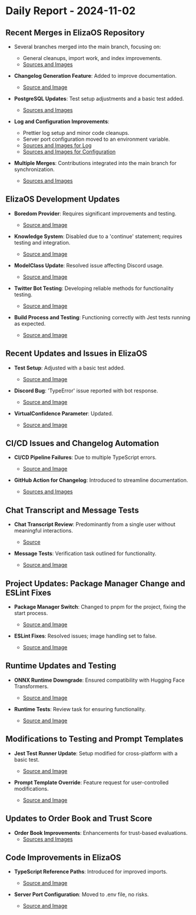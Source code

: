 # Daily Report - 2024-11-02

## Recent Merges in ElizaOS Repository

- Several branches merged into the main branch, focusing on:

  - General cleanups, import work, and index improvements.
  - [Sources and Images](https://github.com/elizaOS/eliza/commit/262980692cd177eacc21279a1a4fd3fdbba5f7ef)

- **Changelog Generation Feature**: Added to improve documentation.

  - [Source and Image](https://github.com/elizaOS/eliza/commit/d54813a2c63c97018aab3c4ed546a7ca1e5b43f9)

- **PostgreSQL Updates**: Test setup adjustments and a basic test added.

  - [Sources and Images](https://github.com/elizaOS/eliza/commit/bc4c482826618a7dcd2dab9b9b27b7738de69279)

- **Log and Configuration Improvements**:

  - Prettier log setup and minor code cleanups.
  - Server port configuration moved to an environment variable.
  - [Sources and Images for Log](https://github.com/elizaOS/eliza/commit/eda2b14dbab4f34d7be39d6e2916ec71172821da)
  - [Sources and Images for Configuration](https://github.com/elizaOS/eliza/commit/40dea4f79467058665d81a0e8dd50639a6d455d5)

- **Multiple Merges**: Contributions integrated into the main branch for synchronization.
  - [Sources and Images](https://github.com/elizaOS/eliza/commit/42741dda8500203c9e803a0dee472a53d1611bac)

## ElizaOS Development Updates

- **Boredom Provider**: Requires significant improvements and testing.

  - [Source and Image](https://github.com/elizaOS/eliza/issues/165)

- **Knowledge System**: Disabled due to a 'continue' statement; requires testing and integration.

  - [Source and Image](https://github.com/elizaOS/eliza/issues/164)

- **ModelClass Update**: Resolved issue affecting Discord usage.

  - [Source and Image](https://github.com/elizaOS/eliza/pull/169)

- **Twitter Bot Testing**: Developing reliable methods for functionality testing.

  - [Source and Image](https://github.com/elizaOS/eliza/issues/171)

- **Build Process and Testing**: Functioning correctly with Jest tests running as expected.
  - [Source and Image](https://github.com/elizaOS/eliza/commit/d9aeb80105ee4d1a50197c3b68015e197e3e65f3)

## Recent Updates and Issues in ElizaOS

- **Test Setup**: Adjusted with a basic test added.

  - [Source and Image](https://github.com/elizaOS/eliza/commit/810f187784088023c597afa843210dec3bddafbe)

- **Discord Bug**: 'TypeError' issue reported with bot response.

  - [Source and Image](https://github.com/elizaOS/eliza/issues/168)

- **VirtualConfidence Parameter**: Updated.
  - [Source and Image](https://github.com/elizaOS/eliza/commit/362470ad51a96ec2599a4a5496ce2e4754809133)

## CI/CD Issues and Changelog Automation

- **CI/CD Pipeline Failures**: Due to multiple TypeScript errors.

  - [Source and Image](https://github.com/elizaOS/eliza/issues/174)

- **GitHub Action for Changelog**: Introduced to streamline documentation.
  - [Sources and Images](https://github.com/elizaOS/eliza/commit/99283c9d14cf2bb00a6196704899dbd6478be2bb)

## Chat Transcript and Message Tests

- **Chat Transcript Review**: Predominantly from a single user without meaningful interactions.

  - [Source](https://discord.com/channels/1253563208833433701/1326603270893867064)

- **Message Tests**: Verification task outlined for functionality.
  - [Source and Image](https://github.com/elizaOS/eliza/issues/190)

## Project Updates: Package Manager Change and ESLint Fixes

- **Package Manager Switch**: Changed to pnpm for the project, fixing the start process.

  - [Source and Image](https://github.com/elizaOS/eliza/commit/1c64b0ba3e07b230a19a69b6b36e11c8f5e4da3c)

- **ESLint Fixes**: Resolved issues; image handling set to false.
  - [Source and Image](https://github.com/elizaOS/eliza/commit/06edacd35c4eb0f92aafb80db11ebaa74bc894cd)

## Runtime Updates and Testing

- **ONNX Runtime Downgrade**: Ensured compatibility with Hugging Face Transformers.

  - [Source and Image](https://github.com/elizaOS/eliza/commit/b387fab4fcfc2451082e78625012b1d72c36fd07)

- **Runtime Tests**: Review task for ensuring functionality.
  - [Source and Image](https://github.com/elizaOS/eliza/issues/187)

## Modifications to Testing and Prompt Templates

- **Jest Test Runner Update**: Setup modified for cross-platform with a basic test.

  - [Source and Image](https://github.com/elizaOS/eliza/pull/172)

- **Prompt Template Override**: Feature request for user-controlled modifications.
  - [Source and Image](https://github.com/elizaOS/eliza/issues/166)

## Updates to Order Book and Trust Score

- **Order Book Improvements**: Enhancements for trust-based evaluations.
  - [Sources and Images](https://github.com/elizaOS/eliza/commit/8084bc89baf60bf8cd266ed298edb3306c567113)

## Code Improvements in ElizaOS

- **TypeScript Reference Paths**: Introduced for improved imports.

  - [Source and Image](https://github.com/elizaOS/eliza/commit/a18c192aba597d40e239c7840935d51e0af312f4)

- **Server Port Configuration**: Moved to .env file, no risks.
  - [Source and Image](https://github.com/elizaOS/eliza/pull/179)
